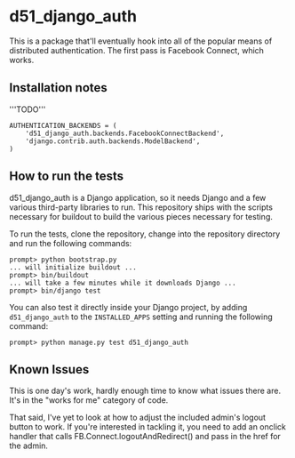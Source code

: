 d51_django_auth
===============
This is a package that'll eventually hook into all of the popular means of
distributed authentication.  The first pass is Facebook Connect, which works.

Installation notes
------------------
'''TODO'''

    AUTHENTICATION_BACKENDS = (
        'd51_django_auth.backends.FacebookConnectBackend',
        'django.contrib.auth.backends.ModelBackend',
    )



How to run the tests
--------------------
d51_django_auth is a Django application, so it needs Django and a few various
third-party libraries to run.  This repository ships with the scripts
necessary for buildout to build the various pieces necessary for testing.

To run the tests, clone the repository, change into the repository directory
and run the following commands:

    prompt> python bootstrap.py
    ... will initialize buildout ...
    prompt> bin/buildout
    ... will take a few minutes while it downloads Django ...
    prompt> bin/django test

You can also test it directly inside your Django project, by adding
`d51_django_auth` to the `INSTALLED_APPS` setting and running the following
command:

    prompt> python manage.py test d51_django_auth






Known Issues
------------
This is one day's work, hardly enough time to know what issues there are.
It's in the "works for me" category of code.

That said, I've yet to look at how to adjust the included admin's logout
button to work.  If you're interested in tackling it, you need to add an
onclick handler that calls FB.Connect.logoutAndRedirect() and pass in the
href for the admin.

